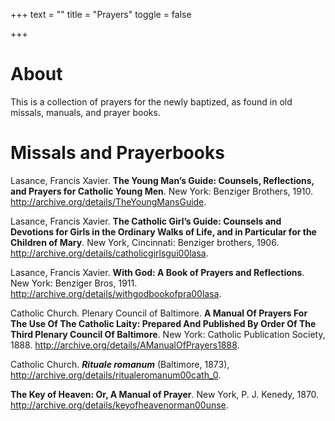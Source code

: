 +++
text = ""
title = "Prayers"
toggle = false

+++

# About

This is a collection of prayers for the newly baptized, as found in old missals, manuals, and prayer books.

# Missals and Prayerbooks

Lasance, Francis Xavier. **The Young Man’s Guide: Counsels, Reflections, and Prayers for Catholic Young Men**. New York: Benziger Brothers, 1910. http://archive.org/details/TheYoungMansGuide.

Lasance, Francis Xavier. **The Catholic Girl’s Guide: Counsels and Devotions for Girls in the Ordinary Walks of Life, and in Particular for the Children of Mary**. New York, Cincinnati: Benziger brothers, 1906. http://archive.org/details/catholicgirlsgui00lasa.

Lasance, Francis Xavier. **With God: A Book of Prayers and Reflections**. New York: Benziger Bros, 1911. http://archive.org/details/withgodbookofpra00lasa.

Catholic Church. Plenary Council of Baltimore. **A Manual Of Prayers For The Use Of The Catholic Laity: Prepared And Published By Order Of The Third Plenary Council Of Baltimore**. New York: Catholic Publication Society, 1888. http://archive.org/details/AManualOfPrayers1888.

Catholic Church. **_Rituale romanum_** (Baltimore, 1873), http://archive.org/details/ritualeromanum00cath_0.

**The Key of Heaven: Or, A Manual of Prayer**. New York, P. J. Kenedy, 1870. http://archive.org/details/keyofheavenorman00unse.

